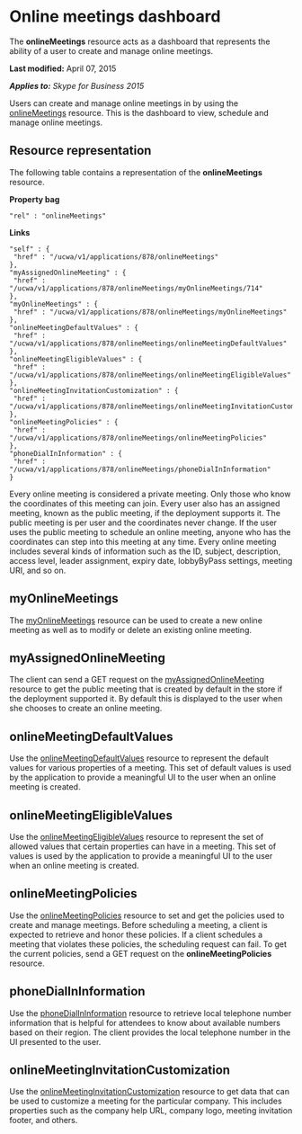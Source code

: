 
# Online meetings dashboard
The **onlineMeetings** resource acts as a dashboard that represents the ability of a user to create and manage online meetings.

 **Last modified:** April 07, 2015

 _**Applies to:** Skype for Business 2015_

Users can create and manage online meetings in by using the [onlineMeetings](onlineMeetings_ref.md) resource. This is the dashboard to view, schedule and manage online meetings.

## Resource representation
<a name="sectionSection0"> </a>

The following table contains a representation of the **onlineMeetings** resource.


**Property bag**

```
"rel" : "onlineMeetings"
```

**Links**

```
"self" : {
 "href" : "/ucwa/v1/applications/878/onlineMeetings"
},
"myAssignedOnlineMeeting" : {
 "href" : "/ucwa/v1/applications/878/onlineMeetings/myOnlineMeetings/714"
},
"myOnlineMeetings" : {
 "href" : "/ucwa/v1/applications/878/onlineMeetings/myOnlineMeetings"
},
"onlineMeetingDefaultValues" : {
 "href" : "/ucwa/v1/applications/878/onlineMeetings/onlineMeetingDefaultValues"
},
"onlineMeetingEligibleValues" : {
 "href" : "/ucwa/v1/applications/878/onlineMeetings/onlineMeetingEligibleValues"
},
"onlineMeetingInvitationCustomization" : {
 "href" : "/ucwa/v1/applications/878/onlineMeetings/onlineMeetingInvitationCustomization"
},
"onlineMeetingPolicies" : {
 "href" : "/ucwa/v1/applications/878/onlineMeetings/onlineMeetingPolicies"
},
"phoneDialInInformation" : {
 "href" : "/ucwa/v1/applications/878/onlineMeetings/phoneDialInInformation"
}

```


Every online meeting is considered a private meeting. Only those who know the coordinates of this meeting can join. Every user also has an assigned meeting, known as the public meeting, if the deployment supports it. The public meeting is per user and the coordinates never change. If the user uses the public meeting to schedule an online meeting, anyone who has the coordinates can step into this meeting at any time. Every online meeting includes several kinds of information such as the ID, subject, description, access level, leader assignment, expiry date, lobbyByPass settings, meeting URI, and so on.


## myOnlineMeetings
<a name="sectionSection1"> </a>

The [myOnlineMeetings](myOnlineMeetings_ref.md) resource can be used to create a new online meeting as well as to modify or delete an existing online meeting.


## myAssignedOnlineMeeting
<a name="sectionSection2"> </a>

The client can send a GET request on the [myAssignedOnlineMeeting](myAssignedOnlineMeeting_ref.md) resource to get the public meeting that is created by default in the store if the deployment supported it. By default this is displayed to the user when she chooses to create an online meeting.


## onlineMeetingDefaultValues
<a name="sectionSection3"> </a>

Use the [onlineMeetingDefaultValues](onlineMeetingDefaultValues_ref.md) resource to represent the default values for various properties of a meeting. This set of default values is used by the application to provide a meaningful UI to the user when an online meeting is created.


## onlineMeetingEligibleValues
<a name="sectionSection4"> </a>

Use the [onlineMeetingEligibleValues](onlineMeetingEligibleValues_ref.md) resource to represent the set of allowed values that certain properties can have in a meeting. This set of values is used by the application to provide a meaningful UI to the user when an online meeting is created.


## onlineMeetingPolicies
<a name="sectionSection5"> </a>

Use the [onlineMeetingPolicies](onlineMeetingPolicies_ref.md) resource to set and get the policies used to create and manage meetings. Before scheduling a meeting, a client is expected to retrieve and honor these policies. If a client schedules a meeting that violates these policies, the scheduling request can fail. To get the current policies, send a GET request on the **onlineMeetingPolicies** resource.


## phoneDialInInformation
<a name="sectionSection6"> </a>

Use the [phoneDialInInformation](phoneDialInInformation_ref.md) resource to retrieve local telephone number information that is helpful for attendees to know about available numbers based on their region. The client provides the local telephone number in the UI presented to the user.


## onlineMeetingInvitationCustomization
<a name="sectionSection7"> </a>

Use the [onlineMeetingInvitationCustomization](onlineMeetingInvitationCustomization_ref.md) resource to get data that can be used to customize a meeting for the particular company. This includes properties such as the company help URL, company logo, meeting invitation footer, and others.

